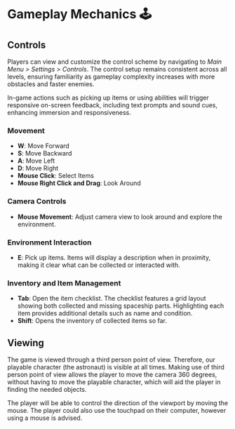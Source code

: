 # Gameplay Mechanics :joystick:

## Controls
Players can view and customize the control scheme by navigating to *Main Menu > Settings > Controls*. The control setup remains consistent across all levels, ensuring familiarity as gameplay complexity increases with more obstacles and faster enemies.

In-game actions such as picking up items or using abilities will trigger responsive on-screen feedback, including text prompts and sound cues, enhancing immersion and responsiveness.

### Movement
- **W**: Move Forward
- **S**: Move Backward
- **A**: Move Left
- **D**: Move Right
- **Mouse Click**: Select Items
- **Mouse Right Click and Drag**: Look Around

### Camera Controls
- **Mouse Movement**: Adjust camera view to look around and explore the environment.

### Environment Interaction
- **E**: Pick up items. Items will display a description when in proximity, making it clear what can be collected or interacted with.

### Inventory and Item Management
- **Tab**: Open the item checklist. The checklist features a grid layout showing both collected and missing spaceship parts. Highlighting each item provides additional details such as name and condition.
- **Shift**: Opens the inventory of collected items so far.

## Viewing

The game is viewed through a third person point of view. Therefore, our playable character (the astronaut) is visible at all times. Making use of third person point of view allows the player to move the camera 360 degrees, without having to move the playable character, which will aid the player in finding the needed objects.

The player will be able to control the direction of the viewport by moving the mouse. The player could also use the touchpad on their computer, however using a mouse is advised.
